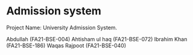 # Admission system 
 Project Name: University Admission System.
 
 Abdullah        (FA21-BSE-004)
 Ahtisham ul haq (FA21-BSE-072)
 Ibrahim Khan    (FA21-BSE-186)
 Waqas Rajpoot   (FA21-BSE-040)
